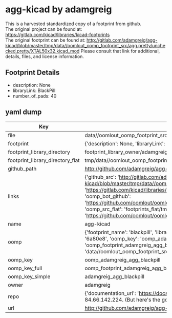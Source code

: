 # agg-kicad by adamgreig  
This is a harvested standardized copy of a footprint from github.  
The original project can be found at:  
https://gitlab.com/kicad/libraries/kicad-footprints  
The original footprint can be found at:
http://gitlab.com/adamgreig/agg-kicad/blob/master/tmp/data//oomlout_oomp_footprint_src/agg.pretty/unchecked.pretty/XTAL50x32.kicad_mod
Please consult that link for additional, details, files, and license information.  
## Footprint Details
* description: None  
* libraryLink: BlackPill  
* number_of_pads: 40  
## yaml dump  
| Key | Value |  
| --- | --- |  
| file | data//oomlout_oomp_footprint_src/agg-kicad/agg.pretty/BlackPill.kicad_mod |  
| footprint | {'description': None, 'libraryLink': 'BlackPill', 'number_of_pads': 40} |  
| footprint_library_directory | footprint_library_owner/adamgreig_agg-kicad |  
| footprint_library_directory_flat | tmp/data//oomlout_oomp_footprint_src/footprints_flat/adamgreig_agg_blackpill/working |  
| github_path | http://github.com/adamgreig/agg-kicad/blob/master/tmp/data//oomlout_oomp_footprint_src/agg.pretty/BlackPill.kicad_mod |  
| links | {'github_src': 'http://gitlab.com/adamgreig/agg-kicad/blob/master/tmp/data//oomlout_oomp_footprint_src/agg.pretty/unchecked.pretty/XTAL50x32.kicad_mod', 'github_src_repo': 'https://gitlab.com/kicad/libraries/kicad-footprints', 'oomp_bot': 'tmp/data//oomlout_oomp_footprint_src/footprints/adamgreig_agg_blackpill/working', 'oomp_bot_github': 'https://github.com/oomlout/oomlout_oomp_footprint_bot/tree/main/tmp/data//oomlout_oomp_footprint_src/footprints/adamgreig_agg_blackpill/working', 'oomp_src_flat': 'footprints_flat/tmp/data//oomlout_oomp_footprint_src/footprints_flat/adamgreig_agg_blackpill/working', 'oomp_src_flat_github': 'https://github.com/oomlout/oomlout_oomp_footprint_src/tree/main/tmp/data//oomlout_oomp_footprint_src/footprints_flat/adamgreig_agg_blackpill/working'} |  
| name | agg-kicad |  
| oomp | {'footprint_name': 'blackpill', 'library_name': 'agg', 'md5': '6a80e87ed8210476689bd1f0b1d39aaa', 'md5_10': '6a80e87ed8', 'md5_5': '6a80e', 'md5_6': '6a80e8', 'oomp_key': 'oomp_adamgreig_agg_blackpill', 'oomp_key_extra': 'oomp_footprint_adamgreig_agg_blackpill', 'oomp_key_full': 'oomp_footprint_adamgreig_agg_blackpill_6a80e8', 'oomp_key_simple': 'adamgreig_agg_blackpill', 'original_filename': 'data//oomlout_oomp_footprint_src/agg-kicad/agg.pretty/BlackPill.kicad_mod', 'owner_name': 'adamgreig'} |  
| oomp_key | oomp_adamgreig_agg_blackpill |  
| oomp_key_full | oomp_footprint_adamgreig_agg_blackpill |  
| oomp_key_simple | adamgreig_agg_blackpill |  
| owner | adamgreig |  
| repo | {'documentation_url': 'https://docs.github.com/rest/overview/resources-in-the-rest-api#rate-limiting', 'message': "API rate limit exceeded for 84.66.142.224. (But here's the good news: Authenticated requests get a higher rate limit. Check out the documentation for more details.)"} |  
| url | http://github.com/adamgreig/agg-kicad |  

